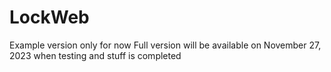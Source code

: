 # LockWeb
Example version only for now
Full version will be available on November 27, 2023 when testing and stuff is completed
